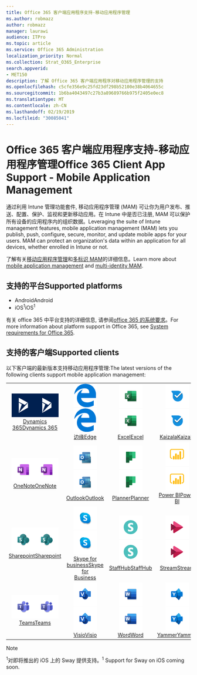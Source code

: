 ```yaml
---
title: Office 365 客户端应用程序支持-移动应用程序管理
ms.author: robmazz
author: robmazz
manager: laurawi
audience: ITPro
ms.topic: article
ms.service: Office 365 Administration
localization_priority: Normal
ms.collection: Strat_O365_Enterprise
search.appverid:
- MET150
description: 了解 Office 365 客户端应用程序对移动应用程序管理的支持
ms.openlocfilehash: c5cfe356e9c25fd23df298b52100e38b4064655c
ms.sourcegitcommit: 1b6ba4043497c27b3a89689766b975f2405e0ec8
ms.translationtype: MT
ms.contentlocale: zh-CN
ms.lasthandoff: 02/19/2019
ms.locfileid: "30085041"
---
```

# <a name="office-365-client-app-support---mobile-application-management"></a><span data-ttu-id="2696b-103">Office 365 客户端应用程序支持-移动应用程序管理</span><span class="sxs-lookup"><span data-stu-id="2696b-103">Office 365 Client App Support - Mobile Application Management</span></span>

<span data-ttu-id="2696b-p101">通过利用 Intune 管理功能套件, 移动应用程序管理 (MAM) 可让你为用户发布、推送、配置、保护、监视和更新移动应用。在 Intune 中是否已注册, MAM 可以保护所有设备的应用程序内的组织数据。</span><span class="sxs-lookup"><span data-stu-id="2696b-p101">Leveraging the suite of Intune management features, mobile application management (MAM) lets you publish, push, configure, secure, monitor, and update mobile apps for your users. MAM can protect an organization's data within an application for all devices, whether enrolled in Intune or not.</span></span>

<span data-ttu-id="2696b-106">了解有关[移动应用程序管理](https://docs.microsoft.com/intune/mam-faq)和[多标识 MAM](https://docs.microsoft.com/intune/app-protection-policy)的详细信息。</span><span class="sxs-lookup"><span data-stu-id="2696b-106">Learn more about [mobile application management](https://docs.microsoft.com/intune/mam-faq) and [multi-identity MAM](https://docs.microsoft.com/intune/app-protection-policy).</span></span>

## <a name="supported-platforms"></a><span data-ttu-id="2696b-107">支持的平台</span><span class="sxs-lookup"><span data-stu-id="2696b-107">Supported platforms</span></span>

 - <span data-ttu-id="2696b-108">Android</span><span class="sxs-lookup"><span data-stu-id="2696b-108">Android</span></span>
 - <span data-ttu-id="2696b-109">iOS<sup>1</sup></span><span class="sxs-lookup"><span data-stu-id="2696b-109">iOS<sup>1</sup></span></span>

<span data-ttu-id="2696b-110">有关 office 365 中平台支持的详细信息, 请参阅[office 365 的系统要求](https://products.office.com/office-system-requirements)。</span><span class="sxs-lookup"><span data-stu-id="2696b-110">For more information about platform support in Office 365, see [System requirements for Office 365](https://products.office.com/office-system-requirements).</span></span>

## <a name="supported-clients"></a><span data-ttu-id="2696b-111">支持的客户端</span><span class="sxs-lookup"><span data-stu-id="2696b-111">Supported clients</span></span>

<span data-ttu-id="2696b-112">以下客户端的最新版本支持移动应用程序管理:</span><span class="sxs-lookup"><span data-stu-id="2696b-112">The latest versions of the following clients support mobile application management:</span></span>

| | | | | | |
|:---:|:---:|:---:|:---:|:---:|:---:|
| <span data-ttu-id="2696b-113">![Dynamics 365 图标](media/o365-dynamics365-64x64.png)</span><span class="sxs-lookup"><span data-stu-id="2696b-113">![Dynamics 365 icon](media/o365-dynamics365-64x64.png)</span></span> <br> [<span data-ttu-id="2696b-114">Dynamics 365</span><span class="sxs-lookup"><span data-stu-id="2696b-114">Dynamics 365</span></span>](https://dynamics.microsoft.com) | <span data-ttu-id="2696b-115">![边缘图标](media/o365-edge-64x64.png)</span><span class="sxs-lookup"><span data-stu-id="2696b-115">![Edge icon](media/o365-edge-64x64.png)</span></span> <br> [<span data-ttu-id="2696b-116">边缘</span><span class="sxs-lookup"><span data-stu-id="2696b-116">Edge</span></span>](https://www.microsoft.com/windows/microsoft-edge) | <span data-ttu-id="2696b-117">![Excel 图标](media/o365-excel-64x64.png)</span><span class="sxs-lookup"><span data-stu-id="2696b-117">![Excel icon](media/o365-excel-64x64.png)</span></span> <br> [<span data-ttu-id="2696b-118">Excel</span><span class="sxs-lookup"><span data-stu-id="2696b-118">Excel</span></span>](https://products.office.com/excel) | <span data-ttu-id="2696b-119">![Kaizala 图标](media/o365-kaizala-64x64.png)</span><span class="sxs-lookup"><span data-stu-id="2696b-119">![Kaizala icon](media/o365-kaizala-64x64.png)</span></span> <br> [<span data-ttu-id="2696b-120">Kaizala</span><span class="sxs-lookup"><span data-stu-id="2696b-120">Kaizala</span></span>](https://products.office.com/en/business/microsoft-kaizala) | <span data-ttu-id="2696b-121">![OneDrive for business 图标](media/o365-OneDrive-64x64.png)</span><span class="sxs-lookup"><span data-stu-id="2696b-121">![OneDrive for Business icon](media/o365-OneDrive-64x64.png)</span></span> <br> [<span data-ttu-id="2696b-122">OneDrive</span><span class="sxs-lookup"><span data-stu-id="2696b-122">OneDrive</span></span>](https://products.office.com/onedrive-for-business/online-cloud-storage)
| <span data-ttu-id="2696b-123">![OneNote 图标](media/o365-OneNote-64x64.png)</span><span class="sxs-lookup"><span data-stu-id="2696b-123">![OneNote icon](media/o365-OneNote-64x64.png)</span></span> <br> [<span data-ttu-id="2696b-124">OneNote</span><span class="sxs-lookup"><span data-stu-id="2696b-124">OneNote</span></span>](https://products.office.com/onenote) | <span data-ttu-id="2696b-125">![Outlook 图标](media/o365-outlook-64x64.png)</span><span class="sxs-lookup"><span data-stu-id="2696b-125">![Outlook icon](media/o365-outlook-64x64.png)</span></span> <br> [<span data-ttu-id="2696b-126">Outlook</span><span class="sxs-lookup"><span data-stu-id="2696b-126">Outlook</span></span>](https://products.office.com/outlook) | <span data-ttu-id="2696b-127">![Planner 图标](media/o365-planner-64x64.png)</span><span class="sxs-lookup"><span data-stu-id="2696b-127">![Planner icon](media/o365-planner-64x64.png)</span></span> <br> [<span data-ttu-id="2696b-128">Planner</span><span class="sxs-lookup"><span data-stu-id="2696b-128">Planner</span></span>](https://products.office.com/business/task-management-software) | <span data-ttu-id="2696b-129">![PowerBI 图标](media/o365-powerbi-64x64.png)</span><span class="sxs-lookup"><span data-stu-id="2696b-129">![PowerBI icon](media/o365-powerbi-64x64.png)</span></span> <br> [<span data-ttu-id="2696b-130">Power BI</span><span class="sxs-lookup"><span data-stu-id="2696b-130">Power BI</span></span>](https://powerbi.microsoft.com) | <span data-ttu-id="2696b-131">![PowerPoint 图标](media/o365-powerpoint-64x64.png)</span><span class="sxs-lookup"><span data-stu-id="2696b-131">![PowerPoint icon](media/o365-powerpoint-64x64.png)</span></span> <br> [<span data-ttu-id="2696b-132">PowerPoint</span><span class="sxs-lookup"><span data-stu-id="2696b-132">PowerPoint</span></span>](https://products.office.com/powerpoint) |
| <span data-ttu-id="2696b-133">![SharePoint 图标](media/o365-sharepoint-64x64.png)</span><span class="sxs-lookup"><span data-stu-id="2696b-133">![SharePoint icon](media/o365-sharepoint-64x64.png)</span></span> <br> [<span data-ttu-id="2696b-134">Sharepoint</span><span class="sxs-lookup"><span data-stu-id="2696b-134">Sharepoint</span></span>](https://products.office.com/sharepoint) | <span data-ttu-id="2696b-135">![Skype for business 图标](media/o365-skypeforbusiness-64x64.png)</span><span class="sxs-lookup"><span data-stu-id="2696b-135">![Skype for Business icon](media/o365-skypeforbusiness-64x64.png)</span></span> <br> [<span data-ttu-id="2696b-136">Skype for <br> business</span><span class="sxs-lookup"><span data-stu-id="2696b-136">Skype for <br> Business</span></span>](https://www.skype.com/business/) | <span data-ttu-id="2696b-137">![StaffHub 图标](media/o365-staffhub-64x64.png)</span><span class="sxs-lookup"><span data-stu-id="2696b-137">![StaffHub icon](media/o365-staffhub-64x64.png)</span></span> <br> [<span data-ttu-id="2696b-138">StaffHub</span><span class="sxs-lookup"><span data-stu-id="2696b-138">StaffHub</span></span>](https://products.office.com/microsoft-staffhub/staff-scheduling-software) | <span data-ttu-id="2696b-139">![流图标](media/o365-stream-64x64.png)</span><span class="sxs-lookup"><span data-stu-id="2696b-139">![Stream icon](media/o365-stream-64x64.png)</span></span> <br> [<span data-ttu-id="2696b-140">Stream</span><span class="sxs-lookup"><span data-stu-id="2696b-140">Stream</span></span>](https://stream.microsoft.com) | <span data-ttu-id="2696b-141">![Sway 图标](media/o365-sway-64x64.png)</span><span class="sxs-lookup"><span data-stu-id="2696b-141">![Sway icon](media/o365-sway-64x64.png)</span></span> <br> [<span data-ttu-id="2696b-142">Sway<sup>1</sup></span><span class="sxs-lookup"><span data-stu-id="2696b-142">Sway<sup>1</sup></span></span>](https://sway.com)
| <span data-ttu-id="2696b-143">![团队图标](media/o365-teams-64x64.png)</span><span class="sxs-lookup"><span data-stu-id="2696b-143">![Teams icon](media/o365-teams-64x64.png)</span></span> <br> [<span data-ttu-id="2696b-144">Teams</span><span class="sxs-lookup"><span data-stu-id="2696b-144">Teams</span></span>](https://products.office.com/microsoft-teams/group-chat-software) | <span data-ttu-id="2696b-145">![Visio 图标](media/o365-visio-64x64.png)</span><span class="sxs-lookup"><span data-stu-id="2696b-145">![Visio icon](media/o365-visio-64x64.png)</span></span> <br> [<span data-ttu-id="2696b-146">Visio</span><span class="sxs-lookup"><span data-stu-id="2696b-146">Visio</span></span>](https://products.office.com/visio/flowchart-software) | <span data-ttu-id="2696b-147">![Word 图标](media/o365-word-64x64.png)</span><span class="sxs-lookup"><span data-stu-id="2696b-147">![Word icon](media/o365-word-64x64.png)</span></span> <br> [<span data-ttu-id="2696b-148">Word</span><span class="sxs-lookup"><span data-stu-id="2696b-148">Word</span></span>](https://products.office.com/word) |<span data-ttu-id="2696b-149">![Yammer 图标](media/o365-yammer-64x64.png)</span><span class="sxs-lookup"><span data-stu-id="2696b-149">![Yammer icon](media/o365-yammer-64x64.png)</span></span> <br> [<span data-ttu-id="2696b-150">Yammer</span><span class="sxs-lookup"><span data-stu-id="2696b-150">Yammer</span></span>](https://products.office.com/yammer/yammer-overview)

> [!NOTE]
> <span data-ttu-id="2696b-151"><sup>1</sup>对即将推出的 iOS 上的 Sway 提供支持。</span><span class="sxs-lookup"><span data-stu-id="2696b-151"><sup>1</sup> Support for Sway on iOS coming soon.</span></span>